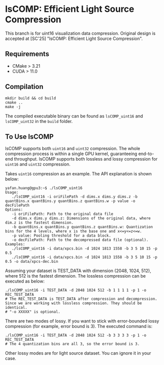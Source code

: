 # lsCOMP: Efficient Light Source Compression

This branch is for uint16 visualization data compression.
Original design is accepted at [SC'25] "lsCOMP: Efficient Light Source Compression".

## Requirements
- CMake > 3.21
- CUDA > 11.0

## Compilation
```shell
mkdir build && cd build
cmake ..
make -j
```
The compiled executable binary can be found as ```lsCOMP_uint16``` and ```lsCOMP_uint32``` in the ```build``` folder.


## To Use lsCOMP
lsCOMP supports both ```uint16``` and ```uint32``` compression.
The whole compression process is within a single GPU kernel, guaranteeing end-to-end throughput.
lsCOMP supports both lossless and lossy compression for ```uint16``` and ```uint32``` compression.

Takes ```uint16``` compression as an example. The API explanation is shown below:
```shell
yafan.huang@gpu3:~$ ./lsCOMP_uint16 
Usage:
   ./lsCOMP_uint16 -i oriFilePath -d dims.x dims.y dims.z -b quantBins.x quantBins.y quantBins.z quantBins.w -p value -o decFilePath
Options:
   -i oriFilePath: Path to the original data file
   -d dims.x dims.y dims.z: Dimensions of the original data, where dim.z is the fastest dimension.
   -b quantBins.x quantBins.y quantBins.z quantBins.w: Quantization bins for the 4 levels, where x is the base one and x<=y<=z<=w.
   -p value: Pooling threshold for a data block.
   -o decFilePath: Path to the decompressed data file (optional).
Examples:
   ./lsCOMP_uint16 -i data/xpcs.bin -d 1024 1813 1558 -b 3 5 10 15 -p 0.5
   ./lsCOMP_uint16 -i data/xpcs.bin -d 1024 1813 1558 -b 3 5 10 15 -p 0.5 -o data/xpcs-dec.bin
```

Assuming your dataset is TEST_DATA with dimension (2048, 1024, 512), where 512 is the fastest dimension.
The lossless compression can be executed as below:
```shell
./lsCOMP_uint16 -i TEST_DATA -d 2048 1024 512 -b 1 1 1 1 -p 1 -o REC_TEST_DATA
# The REC_TEST_DATA is TEST_DATA after compression and decompression. Since we are working with lossless compression. They should be identical.
# "-o XXXXX" is optional.
```

There are two modes of lossy. If you want to stick with error-bounded lossy compression (for example, error bound is 3). The executed command is:
```shell
./lsCOMP_uint16 -i TEST_DATA -d 2048 1024 512 -b 3 3 3 3 -p 1 -o REC_TEST_DATA
# The 4 quantization bins are all 3, so the error bound is 3.
```

Other lossy modes are for light source dataset. You can ignore it in your case.
